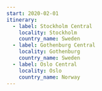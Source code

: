 ```yaml
---
start: 2020-02-01
itinerary:
  - label: Stockholm Central
    locality: Stockholm
    country_name: Sweden
  - label: Gothenburg Central
    locality: Gothenburg
    country_name: Sweden
  - label: Oslo Central
    locality: Oslo
    country_name: Norway
---
```

